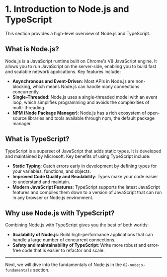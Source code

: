 # 1. Introduction to Node.js and TypeScript

This section provides a high-level overview of Node.js and TypeScript.

## What is Node.js?

Node.js is a JavaScript runtime built on Chrome's V8 JavaScript engine. It allows you to run JavaScript on the server-side, enabling you to build fast and scalable network applications. Key features include:

-   **Asynchronous and Event-Driven**: Most APIs in Node.js are non-blocking, which means Node.js can handle many connections concurrently.
-   **Single-Threaded**: Node.js uses a single-threaded model with an event loop, which simplifies programming and avoids the complexities of multi-threading.
-   **NPM (Node Package Manager)**: Node.js has a rich ecosystem of open-source libraries and tools available through npm, the default package manager.

## What is TypeScript?

TypeScript is a superset of JavaScript that adds static types. It is developed and maintained by Microsoft. Key benefits of using TypeScript include:

-   **Static Typing**: Catch errors early in development by defining types for your variables, functions, and objects.
-   **Improved Code Quality and Readability**: Types make your code easier to understand and maintain.
-   **Modern JavaScript Features**: TypeScript supports the latest JavaScript features and compiles them down to a version of JavaScript that can run in any browser or Node.js environment.

## Why use Node.js with TypeScript?

Combining Node.js with TypeScript gives you the best of both worlds:

-   **Scalability of Node.js**: Build high-performance applications that can handle a large number of concurrent connections.
-   **Safety and maintainability of TypeScript**: Write more robust and error-free code that is easier to refactor and scale.

---

Next, we will dive into the fundamentals of Node.js in the `02-nodejs-fundamentals` section.
